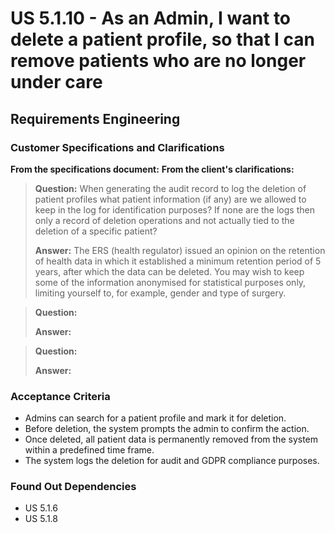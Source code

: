 ﻿# US 5.1.10 - As an Admin, I want to delete a patient profile, so that I can remove patients who are no longer under care

## Requirements Engineering

### Customer Specifications and Clarifications
**From the specifications document:**
**From the client's clarifications:**

> **Question:** When generating the audit record to log the deletion of patient profiles what patient information (if any) are we allowed to keep in the log for identification purposes? If none are the logs then only a record of deletion operations and not actually tied to the deletion of a specific patient?
>
> **Answer:** The ERS (health regulator) issued an opinion on the retention of health data in which it established a minimum retention period of 5 years, after which the data can be deleted.
You may wish to keep some of the information anonymised for statistical purposes only, limiting yourself to, for example, gender and type of surgery.

> **Question:**
>
> **Answer:**

> **Question:**
>
> **Answer:**

### Acceptance Criteria
- Admins can search for a patient profile and mark it for deletion.
- Before deletion, the system prompts the admin to confirm the action.
- Once deleted, all patient data is permanently removed from the system within a predefined
  time frame.
- The system logs the deletion for audit and GDPR compliance purposes.

### Found Out Dependencies
* US 5.1.6
* US 5.1.8
